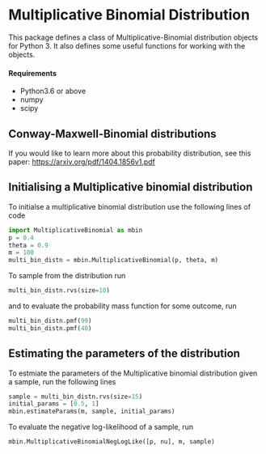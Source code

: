 # Multiplicative Binomial Distribution
 This package defines a class of Multiplicative-Binomial distribution objects for Python 3. It also defines some useful functions for working with the objects.

#### Requirements
- Python3.6 or above
- numpy
- scipy

## Conway-Maxwell-Binomial distributions
 If you would like to learn more about this probability distribution, see this paper: <https://arxiv.org/pdf/1404.1856v1.pdf>

## Initialising a Multiplicative binomial distribution
 To initialse a multiplicative binomial distribution use the following lines of code
 ```python
 import MultiplicativeBinomial as mbin
 p = 0.4
 theta = 0.9
 m = 100
 multi_bin_distn = mbin.MultiplicativeBinomial(p, theta, m)
 ```
 To sample from the distribution run
 ```python
 multi_bin_distn.rvs(size=10)
 ```
 and to evaluate the probability mass function for some outcome, run
 ```python
 multi_bin_distn.pmf(99)
 multi_bin_distn.pmf(40)
 ```

## Estimating the parameters of the distribution
 To estmiate the parameters of the Multiplicative binomial distribution given a sample, run the following lines
 ```python
 sample = multi_bin_distn.rvs(size=15)
 initial_params = [0.5, 1]
 mbin.estimateParams(m, sample, initial_params)
 ```
 To evaluate the negative log-likelihood of a sample, run
 ```python
 mbin.MultiplicativeBinomialNegLogLike([p, nu], m, sample)
 ```
